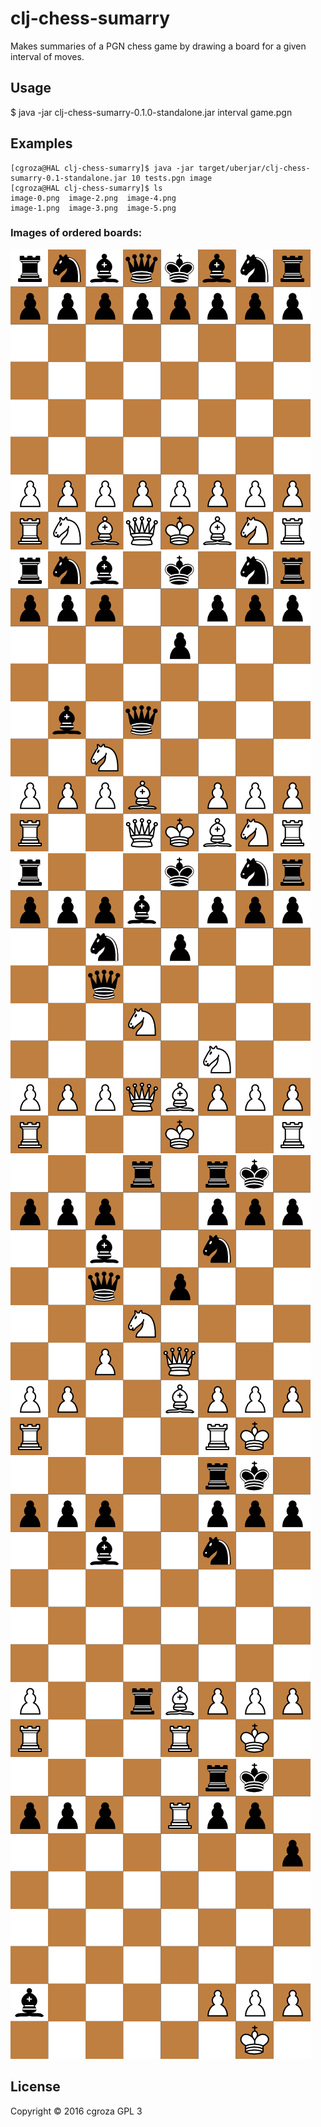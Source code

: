 # clj-chess-sumarry
Makes summaries of a PGN chess game by drawing a board for a given interval of moves.
## Usage
$ java -jar clj-chess-sumarry-0.1.0-standalone.jar interval game.pgn
## Examples
```
[cgroza@HAL clj-chess-sumarry]$ java -jar target/uberjar/clj-chess-sumarry-0.1-standalone.jar 10 tests.pgn image
[cgroza@HAL clj-chess-sumarry]$ ls
image-0.png  image-2.png  image-4.png
image-1.png  image-3.png  image-5.png
```
### Images of ordered boards:
![Alt text](image-0.png?raw=true)
![Alt text](image-1.png?raw=true)
![Alt text](image-2.png?raw=true)
![Alt text](image-3.png?raw=true)
![Alt text](image-4.png?raw=true)
![Alt text](image-5.png?raw=true)
## License
Copyright © 2016 cgroza
GPL 3
